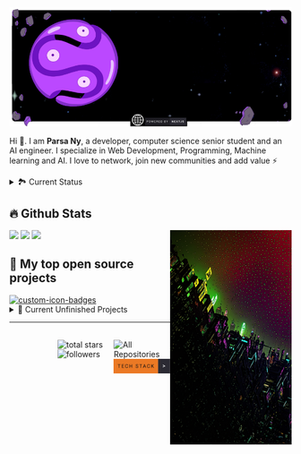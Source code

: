 
<!-- CV: [![Website](https://flat.badgen.net/badge/color/Link/orange?label=)](https://parsany.github.io/c/skills) -->

<!--
<div align="center">

  <a href="">![example1](https://img.shields.io/badge/example-one-red)</a>
  <a href="">![example2](https://img.shields.io/badge/example-two-green)</a>
  <a href="">![example3](https://img.shields.io/badge/example-three-blue)</a>

</div> -->


<!-- **f** -->

<a href="https://www.parsany.github.io/c">
  <img src="./src/bg0.png" height="auto"/>
</a>

  
Hi 👋. I am **Parsa Ny**, a developer, computer science senior student and an AI engineer. I specialize in Web Development, Programming, Machine learning and AI. I love to network, join new communities and add value ⚡️

<div>
<details>
  <summary>🏞️ Current Status</summary>

- 🔭 I work on various projects, from **Personal** projects to **contract based**

- 🌱 sometimes post blog posts over my **Telegram channel and website**

- 🤝 I’m looking for help with **finding projects to contribute to!**

</details>
  
</p>
  



<!--
<details>
  <summary>📕 Blog Posts</summary>
  <br />
</details>
</div>
-->

## 🔥 Github Stats

<img align="right" width="43%" src="./src/city.png"/>

<a href="https://github.com/Parsany"><img width="50%" src="https://github-readme-stats.vercel.app/api?username=parsany&show_icons=true&theme=cobalt&bg_color=00000000"></a>
<a href="https://github.com/Parsany"><img width="50%" src="https://nirzak-streak-stats.vercel.app?user=parsany&theme=cobalt"></a>
<a href="https://github.com/Parsany"><img width="50%" src="https://github-readme-stats.vercel.app/api/top-langs/?username=parsany&theme=cobalt&bg_color=00000000&hide_border=false&include_all_commits=false&count_private=true&layout=donut"></a>

## 📘 My top open source projects


<a href="https://github.com/parsany/CatRecognition">
  <img width="40%" src="https://denvercoder1-github-readme-stats.vercel.app/api/pin?username=parsany&repo=CatRecognition&theme=cobalt&bg_color=2B2A33&title_color=F85D7F&icon_color=F8D866&hide_border=true&show_icons=false" alt="custom-icon-badges">
</a>

<!-- <a href="https://github.com/parsany/PID_NN">
  <img href="https://github.com/parsany/" width="40%" src="https://denvercoder1-github-readme-stats.vercel.app/api/pin?username=parsany&repo=PID_NN&theme=cobalt&bg_color=2B2A33&title_color=F85D7F&icon_color=F8D866&hide_border=true&show_icons=false" alt="custom-icon-badges">
</a> -->


<div>
<details>
  <summary>🪬 Current Unfinished Projects</summary>

- website: blog posts part is unfinished 
- [QT Library](https://github.com/parsany/PyLibrary-QT): i written this 14 months ago but the code is really messy so i haven't pushed yet.
- 2 university projects that i am currently working on
- [PyJolt](https://github.com/parsany/Pyjolt): will start working on it after my exams.
- [EvoAlg](https://github.com/parsany/EvolutionaryAlgo): written a year ago, i want to re-implement in PyJolt 

</details>
  
</p>


-------------------------
<p>    </p>
</br>


<a href="https://github.com/parsany?tab=repositories&sort=stargazers">
  <img align="right" width="20%" alt="All Repositories" title="All Repositories" src="https://custom-icon-badges.herokuapp.com/badge/-All%20Repos-2962FF?style=for-the-badge&logoColor=white&logo=repo"/>
</a>


<a href="https://github.com/parsany?tab=repositories&sort=stargazers">
  <img  align="right" width="20%" alt="total stars" title="Total stars on GitHub" src="https://custom-icon-badges.herokuapp.com/badge/dynamic/json?logo=star&host=formatted-dynamic-badges.herokuapp.com&formatter=metric&style=for-the-badge&color=55960c&labelColor=%23488207&label=stars&query=%24.stars&url=https%3A%2F%2Fapi.github-star-counter.workers.dev%2Fuser%2Fparsany"/>
</a>

<a href="https://github.com/parsany?tab=followers">
  <img align="right" alt="followers" title="Follow me on Github"  width="20%" src="https://custom-icon-badges.herokuapp.com/github/followers/parsany?color=236ad3&labelColor=1155ba&style=for-the-badge&logo=person-add&label=Follow&logoColor=white"/>
</a>


<a href="https://parsany.github.io/c/skills">
  <img  align="right"  width="20%" src="./src/tech.svg" alt="custom-icon-badges">
</a>
